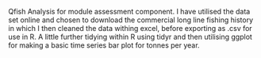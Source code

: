 Qfish Analysis for module assessment component. I have utilised the data set online and chosen to download the commercial long line fishing history in which I then cleaned the data withing excel, before exporting as .csv for use in R. A little further tidying within R using tidyr and then utilising ggplot for making a basic time series bar plot for tonnes per year. 
